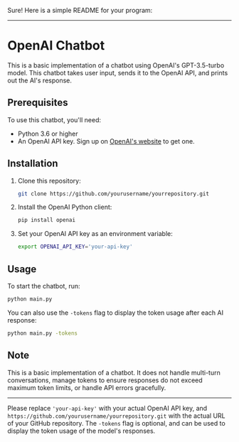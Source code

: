 Sure! Here is a simple README for your program:

---

# OpenAI Chatbot

This is a basic implementation of a chatbot using OpenAI's GPT-3.5-turbo model. This chatbot takes user input, sends it to the OpenAI API, and prints out the AI's response.

## Prerequisites

To use this chatbot, you'll need:

- Python 3.6 or higher
- An OpenAI API key. Sign up on [OpenAI's website](https://www.openai.com) to get one.

## Installation

1. Clone this repository:
    ```sh
    git clone https://github.com/yourusername/yourrepository.git
    ```

2. Install the OpenAI Python client:
    ```sh
    pip install openai
    ```

3. Set your OpenAI API key as an environment variable:
    ```sh
    export OPENAI_API_KEY='your-api-key'
    ```

## Usage

To start the chatbot, run:
```sh
python main.py
```

You can also use the `-tokens` flag to display the token usage after each AI response:
```sh
python main.py -tokens
```

## Note

This is a basic implementation of a chatbot. It does not handle multi-turn conversations, manage tokens to ensure responses do not exceed maximum token limits, or handle API errors gracefully.

---

Please replace `'your-api-key'` with your actual OpenAI API key, and `https://github.com/yourusername/yourrepository.git` with the actual URL of your GitHub repository. The `-tokens` flag is optional, and can be used to display the token usage of the model's responses.